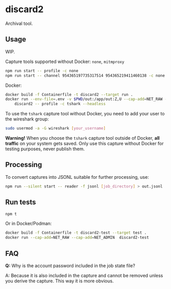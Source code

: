 # discard2
Archival tool.

## Usage
WIP.

Capture tools supported without Docker: `none`, `mitmproxy`

```bash
npm run start -- profile -c none
npm run start -- channel 954365197735317514 954365219411460138 -c none --after 2010-01-01 --before 2023-03-18
```

Docker:

```bash
docker build -f Containerfile -t discard2 --target run .
docker run --env-file=.env -v $PWD/out:/app/out:Z,U --cap-add=NET_RAW --cap-add=NET_ADMIN -it \
    discard2 -- profile -c tshark --headless
```

To use the `tshark` capture tool without Docker, you need to add your user to the wireshark group:

```bash
sudo usermod -a -G wireshark [your_username]
```

**Warning!**  When you choose the `tshark` capture tool outside of Docker, **all traffic** on your system gets saved.  Only use this capture without Docker for testing purposes, never publish them.

## Processing

To convert captures into JSONL suitable for further processing, use:
```bash
npm run --silent start -- reader -f jsonl [job_directory] > out.jsonl
```

## Run tests

```bash
npm t
```

Or in Docker/Podman:

```bash
docker build -f Containerfile -t discard2-test --target test .
docker run --cap-add=NET_RAW --cap-add=NET_ADMIN  discard2-test
```

## FAQ

**Q:** Why is the account password included in the job state file?

A: Because it is also included in the capture and cannot be removed unless you derive the capture.  This way it is more obvious.
